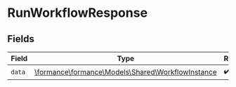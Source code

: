 # RunWorkflowResponse


## Fields

| Field                                                                                        | Type                                                                                         | Required                                                                                     | Description                                                                                  |
| -------------------------------------------------------------------------------------------- | -------------------------------------------------------------------------------------------- | -------------------------------------------------------------------------------------------- | -------------------------------------------------------------------------------------------- |
| `data`                                                                                       | [\formance\formance\Models\Shared\WorkflowInstance](../../models/shared/WorkflowInstance.md) | :heavy_check_mark:                                                                           | N/A                                                                                          |